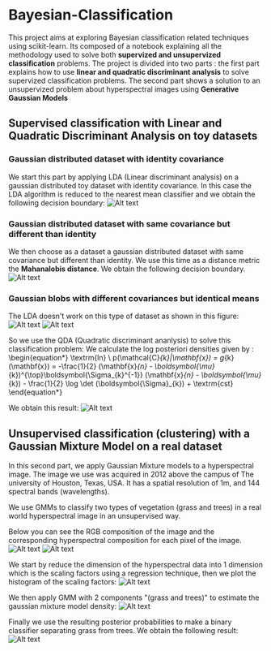 # Bayesian-Classification

This project aims at exploring Bayesian classification related techniques using scikit-learn. Its composed of a notebook explaining all the methodology used to solve both **supervized and unsupervized classification** problems. The project is divided into two parts : the first part explains how to use **linear and quadratic discriminant analysis** to solve supervized classification problems. The second part shows a solution to an unsupervized problem about hyperspectral images using **Generative Gaussian Models**


## Supervised classification with Linear and Quadratic Discriminant Analysis on toy datasets

### Gaussian distributed dataset with identity covariance
We start this part by applying LDA (Linear discriminant analysis) on a gaussian distributed toy dataset with identity covariance. In this case the LDA algorithm is reduced to the nearest mean classifier and we obtain the following decision boundary:
![Alt text](LDA1.png) 

### Gaussian distributed dataset with same covariance but different than identity
We then choose as a dataset a gaussian distributed dataset with same covariance but different than identity. We use this time as a distance metric the **Mahanalobis distance**. We obtain the following decision boundary.
![Alt text](LDA2.png)

### Gaussian blobs with different covariances but identical means
The LDA doesn't work on this type of dataset as shown in this figure:
![Alt text](QDA_dataset.png)
![Alt text](image.png)

So we use the QDA (Quadratic discriminant ananlysis) to solve this classification problem: We calculate the log posteriori densities given by :
\begin{equation*}
\textrm{ln} \ p(\mathcal{C}_{k}|\mathbf{x}) = g_{k}(\mathbf{x}) = -\frac{1}{2} (\mathbf{x}_{n} - \boldsymbol{\mu}_{k})^{\top}\boldsymbol{\Sigma_{k}^{-1}} (\mathbf{x}_{n} - \boldsymbol{\mu}_{k}) - \frac{1}{2} \log \det (\boldsymbol{\Sigma}_{k}) + \textrm{cst} 
\end{equation*}

We obtain this result:
![Alt text](QDA.png)

## Unsupervised classification (clustering) with a Gaussian Mixture Model on a real dataset

In this second part, we apply Gaussian Mixture models to a hyperspectral image. The image we use was acquired in 2012 above the campus of The university of Houston, Texas, USA. It has a spatial resolution of 1m, and 144 spectral bands (wavelengths).  
 
We use GMMs to classify two types of vegetation (grass and trees) in a real world hyperspectral image in an unsupervised way.

Below you can see the RGB composition of the image and the corresponding hyperspectral composition for each pixel of the image.
![Alt text](RGB.png)
![Alt text](hyperspectraldata.png)

We start by reduce the dimension of the hyperspectral data into 1 dimension which is the scaling factors using a regression technique, then we plot the histogram of the scaling factors:
![Alt text](histogram.png)

We then apply GMM with 2 components "(grass and trees)" to estimate the gaussian mixture model density:
![Alt text](density.png)

Finally we use the resulting posterior probabilities to make a binary classifier separating grass from trees. We obtain the following result:
![Alt text](classification.png)